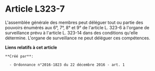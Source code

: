 # Article L323-7

L'assemblée générale des membres peut déléguer tout ou partie des pouvoirs énumérés aux 6°, 7°, 8° et 9° de l'article L.
323-6 à l'organe de surveillance prévu à l'article L. 323-14 dans des conditions qu'elle détermine. L'organe de surveillance
ne peut déléguer ces compétences.

**Liens relatifs à cet article**

	**Créé par**:

	  - Ordonnance n°2016-1823 du 22 décembre 2016 - art. 1
